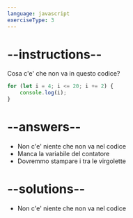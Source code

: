 ```yaml
---
language: javascript
exerciseType: 3
---
```


# --instructions--

Cosa c'e' che non va in questo codice?
```javascript
for (let i = 4; i <= 20; i += 2) {
	console.log(i);
}
```

# --answers--

- Non c'e' niente che non va nel codice
- Manca la variabile del contatore
- Dovremmo stampare i tra le virgolette

# --solutions--

- Non c'e' niente che non va nel codice
